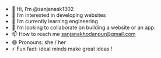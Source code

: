 - 👋 Hi, I’m @sanjanask1302
- 👀 I’m interested in developing websites 
- 🌱 I’m currently learning engineering 
- 💞️ I’m looking to collaborate on building a website or an app.
- 📫 How to reach me sanjanakhodanpur@gmail.com
- 😄 Pronouns: she / her
- ⚡ Fun fact: ideal minds make great ideas !

<!---
sanjanask1302/sanjanask1302 is a ✨ special ✨ repository because its `README.md` (this file) appears on your GitHub profile.
You can click the Preview link to take a look at your changes.
--->
